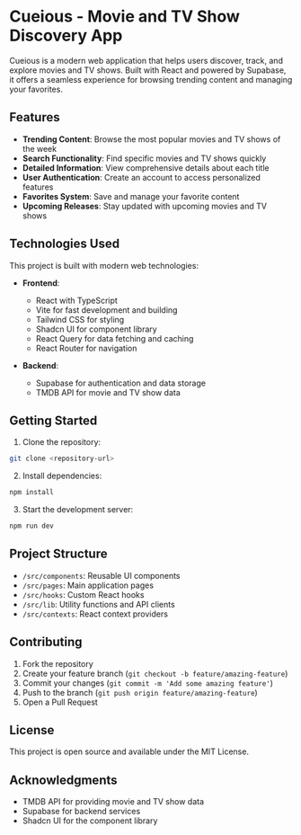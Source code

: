 # Cueious - Movie and TV Show Discovery App

Cueious is a modern web application that helps users discover, track, and explore movies and TV shows. Built with React and powered by Supabase, it offers a seamless experience for browsing trending content and managing your favorites.

## Features

- **Trending Content**: Browse the most popular movies and TV shows of the week
- **Search Functionality**: Find specific movies and TV shows quickly
- **Detailed Information**: View comprehensive details about each title
- **User Authentication**: Create an account to access personalized features
- **Favorites System**: Save and manage your favorite content
- **Upcoming Releases**: Stay updated with upcoming movies and TV shows

## Technologies Used

This project is built with modern web technologies:

- **Frontend**:
  - React with TypeScript
  - Vite for fast development and building
  - Tailwind CSS for styling
  - Shadcn UI for component library
  - React Query for data fetching and caching
  - React Router for navigation

- **Backend**:
  - Supabase for authentication and data storage
  - TMDB API for movie and TV show data

## Getting Started

1. Clone the repository:
```sh
git clone <repository-url>
```

2. Install dependencies:
```sh
npm install
```

3. Start the development server:
```sh
npm run dev
```

## Project Structure

- `/src/components`: Reusable UI components
- `/src/pages`: Main application pages
- `/src/hooks`: Custom React hooks
- `/src/lib`: Utility functions and API clients
- `/src/contexts`: React context providers

## Contributing

1. Fork the repository
2. Create your feature branch (`git checkout -b feature/amazing-feature`)
3. Commit your changes (`git commit -m 'Add some amazing feature'`)
4. Push to the branch (`git push origin feature/amazing-feature`)
5. Open a Pull Request

## License

This project is open source and available under the MIT License.

## Acknowledgments

- TMDB API for providing movie and TV show data
- Supabase for backend services
- Shadcn UI for the component library
